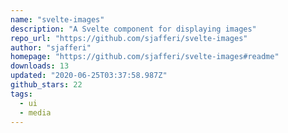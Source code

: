 ```yaml
---
name: "svelte-images"
description: "A Svelte component for displaying images"
repo_url: "https://github.com/sjafferi/svelte-images"
author: "sjafferi"
homepage: "https://github.com/sjafferi/svelte-images#readme"
downloads: 13
updated: "2020-06-25T03:37:58.987Z"
github_stars: 22
tags: 
  - ui
  - media
---
```

